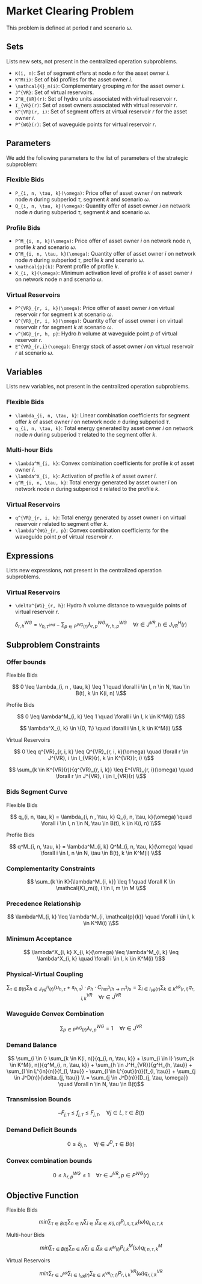# Market Clearing Problem

This problem is defined at period $t$ and scenario $\omega$.

## Sets

Lists new sets, not present in the centralized operation subproblems.

- ``K(i, n)``: Set of segment offers at node $n$ for the asset owner $i$.
- ``K^M(i)``: Set of bid profiles for the asset owner $i$.
- ``\mathcal{K}_m(i)``: Complementary grouping $m$ for the asset owner $i$.
- ``J^{VR}``: Set of virtual reservoirs.
- ``J^H_{VR}(r)``: Set of hydro units associated with virtual reservoir $r$.
- ``I_{VR}(r)``: Set of asset owners associated with virtual reservoir $r$.
- ``K^{VR}(r, i)``: Set of segment offers at virtual reservoir $r$ for the asset owner $i$.
- ``P^{WG}(r)``: Set of waveguide points for virtual reservoir $r$. 

## Parameters

We add the following parameters to the list of parameters of the strategic subproblem:

### Flexible Bids

- ``P_{i, n, \tau, k}(\omega)``: Price offer of asset owner $i$ on network node $n$ during subperiod $\tau$, segment $k$ and scenario $\omega$.
- ``Q_{i, n, \tau, k}(\omega)``: Quantity offer of asset owner $i$ on network node $n$ during subperiod $\tau$, segment $k$ and scenario $\omega$.

### Profile Bids

- ``P^M_{i, n, k}(\omega)``: Price offer of asset owner $i$ on network node $n$, profile $k$ and scenario $\omega$.
- ``Q^M_{i, n, \tau, k}(\omega)``: Quantity offer of asset owner $i$ on network node $n$ during subperiod $\tau$, profile $k$ and scenario $\omega$.
- ``\mathcal{p}(k)``: Parent profile of profile $k$.
- ``X_{i, k}(\omega)``: Minimum activation level of profile $k$ of asset owner $i$ on network node $n$ and scenario $\omega$.

### Virtual Reservoirs
- ``P^{VR}_{r, i, k}(\omega)``: Price offer of asset owner $i$ on virtual reservoir $r$ for segment $k$ at scenario $\omega$.
- ``Q^{VR}_{r, i, k}(\omega)``: Quantity offer of asset owner $i$ on virtual reservoir $r$ for segment $k$ at scenario $\omega$.
- ``v^{WG}_{r, h, p}``: Hydro $h$ volume at waveguide point $p$ of virtual reservoir $r$.
- ``E^{VR}_{r,i}(\omega)``: Energy stock of asset owner $i$ on virtual reservoir $r$ at scenario $\omega$.


## Variables

Lists new variables, not present in the centralized operation subproblems.

### Flexible Bids

- ``\lambda_{i, n, \tau, k}``: Linear combination coefficients for segment offer $k$ of asset owner $i$ on network node $n$ during subperiod $\tau$.
- ``q_{i, n, \tau, k}``: Total energy generated by asset owner $i$ on network node $n$ during subperiod $\tau$ related to the segment offer $k$.

### Multi-hour Bids

- ``\lambda^M_{i, k}``: Convex combination coefficients for profile $k$ of asset owner $i$.
- ``\lambda^X_{i, k}``: Activation of profile $k$ of asset owner $i$.
- ``q^M_{i, n, \tau, k}``: Total energy generated by asset owner $i$ on network node $n$ during subperiod $\tau$ related to the profile $k$.

### Virtual Reservoirs

- ``q^{VR}_{r, i, k}``: Total energy generated by asset owner $i$ on virtual reservoir $r$ related to segment offer $k$.
- ``\lambda^{WG}_{r, p}``: Convex combination coefficients for the waveguide point $p$ of virtual reservoir $r$.

## Expressions
Lists new expressions, not present in the centralized operation subproblems.

### Virtual Reservoirs
- ``\delta^{WG}_{r, h}``: Hydro $h$ volume distance to waveguide points of virtual reservoir $r$.

```math
    \delta^{WG}_{r, h} = v_{h, \tau^{end}} - \sum_{p \in P^{WG}(r)}{\lambda^{WG}_{r, p} v^{WG}_{r, h, p}} \quad \forall r \in J^{VR}, h \in J^H_{VR}(r)
```
## Subproblem Constraints

### Offer bounds

Flexible Bids

```math
    0 \leq \lambda_{i, n , \tau, k} \leq 1 \quad \forall i \in I, n \in N, \tau \in B(t), k \in K(i, n) \\
```

Profile Bids

```math
    0 \leq \lambda^M_{i, k} \leq 1 \quad \forall i \in I, k \in K^M(i) \\
```

```math
    \lambda^X_{i, k} \in \{0, 1\} \quad \forall i \in I, k \in K^M(i) \\
```

Virtual Reservoirs

```math
    0 \leq q^{VR}_{r, i, k} \leq Q^{VR}_{r, i, k}(\omega) \quad \forall r \in J^{VR}, i \in I_{VR}(r), k \in K^{VR}(r, i) \\
```

```math
    \sum_{k \in K^{VR}(r)}{q^{VR}_{r, i, k}} \leq E^{VR}_{r, i}(\omega) \quad \forall r \in J^{VR}, i \in I_{VR}(r) \\
``` 

### Bids Segment Curve

Flexible Bids

```math
    q_{i, n, \tau, k} = \lambda_{i, n , \tau, k} Q_{i, n, \tau, k}(\omega) \quad \forall i \in I, n \in N, \tau \in B(t), k \in K(i, n) \\
```

Profile Bids
    
```math
    q^M_{i, n, \tau, k} = \lambda^M_{i, k} Q^M_{i, n, \tau, k}(\omega) \quad \forall i \in I, n \in N, \tau \in B(t), k \in K^M(i) \\
```

### Complementarity Constraints

```math
    \sum_{k \in K}{\lambda^M_{i, k}} \leq 1 \quad \forall K \in \mathcal{K}_m(i), i \in I, m \in M \\
```

### Precedence Relationship

```math
    \lambda^M_{i, k} \leq \lambda^M_{i, \mathcal{p}(k)} \quad \forall i \in I, k \in K^M(i) \\
```

### Minimum Acceptance

```math
   \lambda^X_{i, k} X_{i, k}(\omega) \leq \lambda^M_{i, k} \leq \lambda^X_{i, k} \quad \forall i \in I, k \in K^M(i) \\
```

### Physical-Virtual Coupling

```math
    \sum_{\tau \in B(t)}{\sum_{h \in J^H_{VR}(r)}{(u_{h, \tau} + s_{h, \tau}) \cdot \rho_h \cdot C_{hm^3/h \rightarrow m^3/s}}} = \sum_{i \in I_{VR}(r)}{\sum_{k \in K^{VR}(r, i)}{q^{VR}_{r, i, k}}} \quad \forall r \in J^{VR}
```

### Waveguide Convex Combination

```math
    \sum_{p \in P^{WG}(r)}{\lambda^{WG}_{r, p}} = 1 \quad \forall r \in J^{VR}
```

### Demand Balance

```math
    \sum_{i \in I} \sum_{k \in K(i, n)}{q_{i, n, \tau, k}}
    + \sum_{i \in I} \sum_{k \in K^M(i, n)}{q^M_{i, n, \tau, k}}
    + \sum_{h \in J^H_{VR}}{g^H_{h, \tau}}
    + \sum_{l \in L^{in}(n)}{f_{l, \tau}}
    - \sum_{l \in L^{out}(n)}{f_{l, \tau}}
    + \sum_{j \in J^D(n)}{\delta_{j, \tau}} \\
    = \sum_{j \in J^D(n)}{D_{j, \tau, \omega}}
    \quad \forall n \in N, \tau \in B(t)
```

### Transmission Bounds

```math
    -F_{j, \tau} \leq f_{j, \tau} \leq F_{j, \tau}, \quad
    \forall j \in L, \tau \in B(t)
```

### Demand Deficit Bounds

```math
    0 \leq \delta_{j, \tau}, \quad
    \forall j \in J^D, \tau \in B(t)
```

### Convex combination bounds

```math
    0 \leq \lambda^{WG}_{r, p} \leq 1 \quad \forall r \in J^{VR}, p \in P^{WG}(r)
```

## Objective Function

Flexible Bids

```math
    min{
    \sum_{\tau \in B(t)}{
        \sum_{n \in N}{
            \sum_{i \in I} \sum_{k \in K(i, n)}{P_{i, n, \tau, k}(\omega) q_{i, n, \tau, k}}
        }
    }
    }
```
Multi-hour Bids

```math
    min{
    \sum_{\tau \in B(t)}{
        \sum_{n \in N}{
            \sum_{i \in I} \sum_{k \in K^M(i)}{P^M_{i, k}(\omega) q^M_{i, n, \tau, k}}
        }
    }
    }
```

Virtual Reservoirs

```math
    min{
    \sum_{r \in J^{VR}}{
        \sum_{i \in I_{VR}(r)}{
            \sum_{k \in K^{VR}(r, i)}{P^{VR}_{r, i, k}(\omega) q^{VR}_{r, i, k}}
        }
    }
    }
```